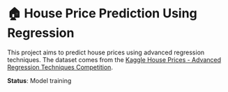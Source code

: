 # 🏠 House Price Prediction Using Regression
This project aims to predict house prices using advanced regression techniques. The dataset comes from the [Kaggle House Prices - Advanced Regression Techniques Competition](https://www.kaggle.com/c/house-prices-advanced-regression-techniques).

**Status**: Model training